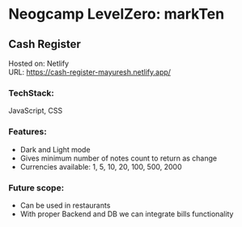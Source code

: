 # Neogcamp LevelZero: markTen

## Cash Register

Hosted on: Netlify \
URL: https://cash-register-mayuresh.netlify.app/

### TechStack:
JavaScript, CSS

### Features:
- Dark and Light mode
- Gives minimum number of notes count to return as change
- Currencies available: 1, 5, 10, 20, 100, 500, 2000

### Future scope:
- Can be used in restaurants
- With proper Backend and DB we can integrate bills functionality